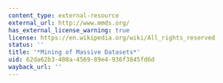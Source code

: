 ```yaml
---
content_type: external-resource
external_url: http://www.mmds.org/
has_external_license_warning: true
license: https://en.wikipedia.org/wiki/All_rights_reserved
status: ''
title: '*Mining of Massive Datasets*'
uid: 62da62b3-408a-4569-89e4-936f3845fd6d
wayback_url: ''
---
```

